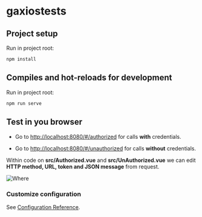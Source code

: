 # gaxiostests

## Project setup 
Run in project root:
```
npm install
```

## Compiles and hot-reloads for development
Run in project root:
```
npm run serve
```
## Test in you browser

* Go to [http://localhost:8080/#/authorized](http://localhost:8080/#/authorized) for calls **with** credentials.

* Go to [http://localhost:8080/#/unauthorized](http://localhost:8080/#/unauthorized) for calls **without** credentials.

Within code on **src/Authorized.vue** and **src/UnAuthorized.vue** we can edit **HTTP method, URL, token and JSON message** from request.

![Where](https://raw.githubusercontent.com/grooving/api-tester/master/where%20to%20change%20url.jpg)


### Customize configuration
See [Configuration Reference](https://cli.vuejs.org/config/).





